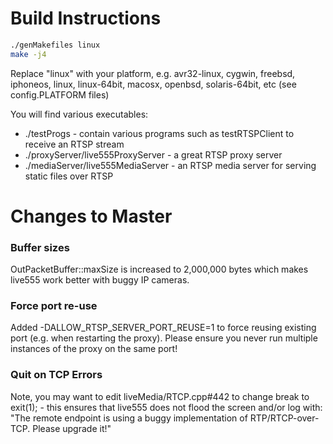 # Build Instructions

```bash
./genMakefiles linux
make -j4
```

Replace "linux" with your platform, e.g. avr32-linux, cygwin, freebsd, iphoneos, linux, linux-64bit, macosx, openbsd, solaris-64bit, etc (see config.PLATFORM files)

You will find various executables:

 * ./testProgs - contain various programs such as testRTSPClient to receive an RTSP stream
 * ./proxyServer/live555ProxyServer - a great RTSP proxy server
 * ./mediaServer/live555MediaServer - an RTSP media server for serving static files over RTSP

# Changes to Master

### Buffer sizes
OutPacketBuffer::maxSize is increased to 2,000,000 bytes which makes live555 work better with buggy IP cameras.

### Force port re-use
Added -DALLOW_RTSP_SERVER_PORT_REUSE=1 to force reusing existing port (e.g. when restarting the proxy). Please ensure you never run multiple instances of the proxy on the same port!

### Quit on TCP Errors
Note, you may want to edit liveMedia/RTCP.cpp#442 to change break to exit(1); - this ensures that live555 does not flood the screen and/or log with:
"The remote endpoint is using a buggy implementation of RTP/RTCP-over-TCP.  Please upgrade it!"
